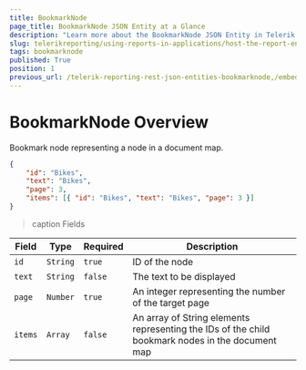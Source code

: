 ```yaml
---
title: BookmarkNode
page_title: BookmarkNode JSON Entity at a Glance
description: "Learn more about the BookmarkNode JSON Entity in Telerik Reporting REST Service and the type and meaning of each field."
slug: telerikreporting/using-reports-in-applications/host-the-report-engine-remotely/telerik-reporting-rest-services/rest-api-reference/json-entities/bookmarknode
tags: bookmarknode
published: True
position: 1
previous_url: /telerik-reporting-rest-json-entities-bookmarknode,/embedding-reports/host-the-report-engine-remotely/telerik-reporting-rest-services/rest-api-reference/json-entities/bookmarknode
---
```


<style>
table th:first-of-type {
	width: 10%;
}
table th:nth-of-type(2) {
	width: 10%;
}
table th:nth-of-type(3) {
	width: 10%;
}
table th:nth-of-type(4) {
	width: 70%;
}
</style>

# BookmarkNode Overview

Bookmark node representing a node in a document map.

````JSON
{
	"id": "Bikes",
	"text": "Bikes",
	"page": 3,
	"items": [{ "id": "Bikes", "text": "Bikes", "page": 3 }]
}
````

>caption Fields

| Field | Type | Required | Description |
| ------ | ------ | ------ | ------ |
|`id`|`String`|`true`|ID of the node|
|`text`|`String`|`false`|The text to be displayed|
|`page`|`Number`|`true`|An integer representing the number of the target page|
|`items`|`Array`|`false`|An array of String elements representing the IDs of the child bookmark nodes in the document map|
